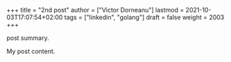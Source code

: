 +++
title = "2nd post"
author = ["Victor Dorneanu"]
lastmod = 2021-10-03T17:07:54+02:00
tags = ["linkedin", "golang"]
draft = false
weight = 2003
+++

post summary.

<!--more-->

My post content.
